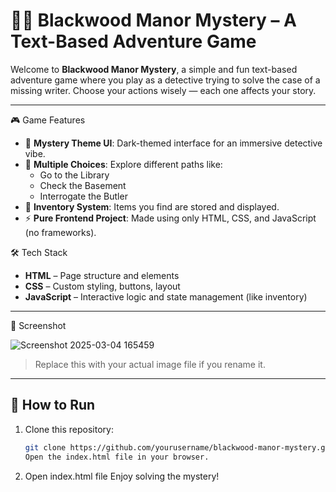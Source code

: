 # 🕵️‍♂️ Blackwood Manor Mystery – A Text-Based Adventure Game

Welcome to **Blackwood Manor Mystery**, a simple and fun text-based adventure game where you play as a detective trying to solve the case of a missing writer. Choose your actions wisely — each one affects your story.

---

🎮 Game Features

- 🌌 **Mystery Theme UI**: Dark-themed interface for an immersive detective vibe.
- 🧭 **Multiple Choices**: Explore different paths like:
  - Go to the Library
  - Check the Basement
  - Interrogate the Butler
- 🎒 **Inventory System**: Items you find are stored and displayed.
- ⚡ **Pure Frontend Project**: Made using only HTML, CSS, and JavaScript (no frameworks).

 🛠️ Tech Stack

- **HTML** – Page structure and elements  
- **CSS** – Custom styling, buttons, layout  
- **JavaScript** – Interactive logic and state management (like inventory)

---

 📸 Screenshot

![Screenshot 2025-03-04 165459](https://github.com/user-attachments/assets/a74d0e2a-4f6a-4030-8fbe-91126cf8aa3f)  
> Replace this with your actual image file if you rename it.

---

## 🚀 How to Run

1. Clone this repository:
   ```bash
   git clone https://github.com/yourusername/blackwood-manor-mystery.git
   Open the index.html file in your browser.
2. Open index.html file
Enjoy solving the mystery!
